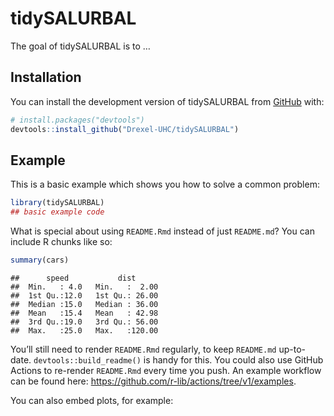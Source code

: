 
<!-- README.md is generated from README.Rmd. Please edit that file -->

# tidySALURBAL

<!-- badges: start -->
<!-- badges: end -->

The goal of tidySALURBAL is to …

## Installation

You can install the development version of tidySALURBAL from
[GitHub](https://github.com/) with:

``` r
# install.packages("devtools")
devtools::install_github("Drexel-UHC/tidySALURBAL")
```

## Example

This is a basic example which shows you how to solve a common problem:

``` r
library(tidySALURBAL)
## basic example code
```

What is special about using `README.Rmd` instead of just `README.md`?
You can include R chunks like so:

``` r
summary(cars)
```

    ##      speed           dist       
    ##  Min.   : 4.0   Min.   :  2.00  
    ##  1st Qu.:12.0   1st Qu.: 26.00  
    ##  Median :15.0   Median : 36.00  
    ##  Mean   :15.4   Mean   : 42.98  
    ##  3rd Qu.:19.0   3rd Qu.: 56.00  
    ##  Max.   :25.0   Max.   :120.00

You’ll still need to render `README.Rmd` regularly, to keep `README.md`
up-to-date. `devtools::build_readme()` is handy for this. You could also
use GitHub Actions to re-render `README.Rmd` every time you push. An
example workflow can be found here:
<https://github.com/r-lib/actions/tree/v1/examples>.

You can also embed plots, for example:
